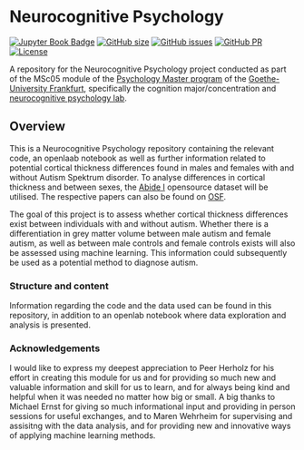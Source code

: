 # Neurocognitive Psychology

[![Jupyter Book Badge](https://jupyterbook.org/badge.svg)](http://www.Gretivan.github.io/Neurocognitive_Psychology/)
[![GitHub size](https://img.shields.io/github/repo-size/Gretivan/Neurocognitive_Psychology)](https://github.com/Gretivan/Neurocognitive_Psychology/archive/master.zip)
[![GitHub issues](https://img.shields.io/github/issues/Gretivan/Neurocognitive_Psychology?style=plastic)](https://github.com/Gretivan/Neurocognitive_Psychology/issues)
[![GitHub PR](https://img.shields.io/github/issues-pr/Gretivan/Neurocognitive_Psychology)](https://github.com/Gretivan/Neurocognitive_Psychology/pulls)
[![License](https://img.shields.io/github/license/Gretivan/Neurocognitive_Psychology)](https://github.com/Gretivan/Neurocognitive_Psychology)

A repository for the Neurocognitive Psychology project conducted as part of the MSc05 module of the [Psychology Master program](https://www.psychologie.uni-frankfurt.de/48331594/Willkommen_auf_den_Seiten_des_Instituts_f%C3%BCr_Psychologie?legacy_request=1) of the [Goethe-University Frankfurt](https://www.uni-frankfurt.de/de?), specifically the cognition major/concentration and [neurocognitive psychology lab](http://www.fiebachlab.org/).

## Overview

This is a Neurocognitive Psychology repository containing the relevant code, an openlaab notebook as well as further information related to potential cortical thickness differences found in males and females with and without Autism Spektrum disorder. To analyse differences in cortical thickness and between sexes, the [Abide I](http://fcon_1000.projects.nitrc.org/indi/abide/abide_I.html) opensource dataset will be utilised. The respective papers can also be found on [OSF](https://osf.io/fnwd5/). 

The goal of this project is to assess whether cortical thickness differences exist between individuals with and without autism. Whether there is a differentiation in grey matter volume between male autism and female autism, as well as between male controls and female controls exists will also be assessed using machine learning. This information could subsequently be used as a potential method to diagnose autism. 

### Structure and content

Information regarding the code and the data used can be found in this repository, in addition to an openlab notebook where data exploration and analysis is presented. 

### Acknowledgements

I would like to express my deepest appreciation to Peer Herholz for his effort in creating this module for us and for providing so much new and valuable information and skill for us to learn, and for always being kind and helpful when it was needed no matter how big or small. A big thanks to Michael Ernst for giving so much informational input and providing in person sessions for useful exchanges, and to Maren Wehrheim for supervising and assisitng with the data analysis, and for providing new and innovative ways of applying machine learning methods.



